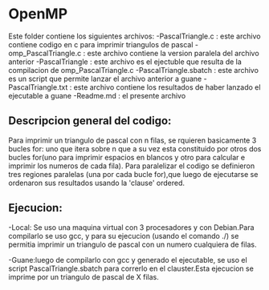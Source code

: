# OpenMP
Este folder contiene los siguientes archivos:
-PascalTriangle.c : este archivo contiene codigo en c para imprimir triangulos de pascal
-omp_PascalTriangle.c : este archivo contiene la version paralela del archivo anterior
-PascalTriangle : este archivo es el ejectuble que resulta de la compilacion de omp_PascalTriangle.c
-PascalTriangle.sbatch : este archivo es un script que permite lanzar el archivo anterior a guane
-PascalTriangle.txt : este archivo contiene los resultados de haber lanzado el ejecutable a guane
-Readme.md : el presente archivo

## Descripcion general del codigo:
Para imprimir un triangulo de pascal con n filas, se rquieren basicamente 3 bucles for: uno que itera sobre n que a su vez esta constituido
por otros dos bucles for(uno para imprimir espacios en blancos y otro para calcular e imprimir los numeros de cada fila). Para
paralelizar el codigo se definieron tres regiones paralelas (una por cada bucle for),que luego de ejecutarse se ordenaron sus resultados
usando la 'clause' ordered.

## Ejecucion:
-Local: Se uso una maquina virtual con 3 procesadores y con Debian.Para compilarlo se uso gcc, y para su ejecucion (usando el comando ./)
 se permitia imprimir un triangulo de pascal con un numero cualquiera de filas.

-Guane:luego de compilarlo con gcc y generado el ejecutable, se uso el script PascalTriangle.sbatch para correrlo en el clauster.Esta
 ejecucion se imprime por un triangulo de pascal de X filas.   